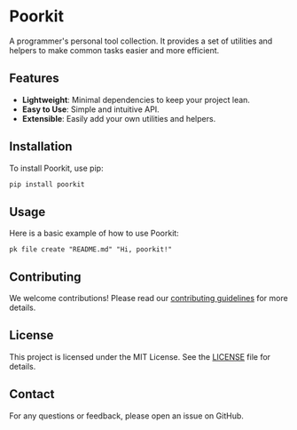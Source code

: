 # Poorkit

A programmer's personal tool collection. It provides a set of utilities and helpers to make common tasks easier and more efficient.

## Features

- **Lightweight**: Minimal dependencies to keep your project lean.
- **Easy to Use**: Simple and intuitive API.
- **Extensible**: Easily add your own utilities and helpers.

## Installation

To install Poorkit, use pip:

```bash
pip install poorkit
```

## Usage

Here is a basic example of how to use Poorkit:

```shell
pk file create "README.md" "Hi, poorkit!"
```

## Contributing

We welcome contributions! Please read our [contributing guidelines](CONTRIBUTING.md) for more details.

## License

This project is licensed under the MIT License. See the [LICENSE](LICENSE) file for details.

## Contact

For any questions or feedback, please open an issue on GitHub.
